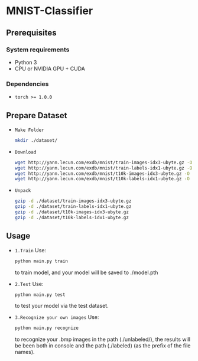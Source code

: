 # MNIST-Classifier

## Prerequisites

### System requirements
- Python 3
- CPU or NVIDIA GPU + CUDA

### Dependencies
- ``torch >= 1.0.0``

## Prepare Dataset

+ `Make Folder`

    ```sh
    mkdir ./dataset/
    ```

+ `Download`
    
    ```sh
    wget http://yann.lecun.com/exdb/mnist/train-images-idx3-ubyte.gz -O ./dataset/train-images-idx3-ubyte.gz
    wget http://yann.lecun.com/exdb/mnist/train-labels-idx1-ubyte.gz -O ./dataset/train-labels-idx1-ubyte.gz
    wget http://yann.lecun.com/exdb/mnist/t10k-images-idx3-ubyte.gz -O ./dataset/t10k-images-idx3-ubyte.gz
    wget http://yann.lecun.com/exdb/mnist/t10k-labels-idx1-ubyte.gz -O ./dataset/t10k-labels-idx1-ubyte.gz
    ```
    
+ `Unpack`
    ```sh
    gzip -d ./dataset/train-images-idx3-ubyte.gz
    gzip -d ./dataset/train-labels-idx1-ubyte.gz
    gzip -d ./dataset/t10k-images-idx3-ubyte.gz
    gzip -d ./dataset/t10k-labels-idx1-ubyte.gz
    ```

## Usage

+ `1.Train` Use:

    ```sh
    python main.py train
    ```
    
  to train model, and your model will be saved to ./model.pth

+ `2.Test` Use: 

    ```sh
    python main.py test
    ```

  to test your model via the test dataset. 

+ `3.Recognize your own images` Use:

    ```sh
    python main.py recognize
    ```

  to recognize your .bmp images in the path (./unlabeled/), the results will be been both in console and the path (./labeled) (as the prefix of the file names).
  
